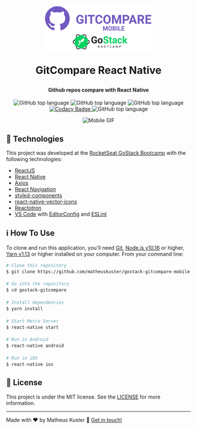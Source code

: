 <h1 align="center">
<img alt="Logo" src="./.github/GitCompare_Mobile.png" width="300" />

GitCompare React Native

</h1>

<h4 align="center">
  Github repos compare with React Native
</h4>

<p align="center">
  <img alt="GitHub top language" src="https://img.shields.io/github/languages/top/matheuskuster/gostack-gitcompare-mobile.svg">

  <img alt="GitHub top language" src="https://img.shields.io/github/languages/count/matheuskuster/gostack-gitcompare-mobile.svg">

  <img alt="GitHub top language" src="https://img.shields.io/github/repo-size/matheuskuster/gostack-gitcompare-mobile.svg">

  <a href="https://api.codacy.com/project/badge/Grade/642876d3ff104c78a519e4117a6e1f14" target="_blank">
    <img alt="Codacy Badge" src="https://img.shields.io/codacy/grade/642876d3ff104c78a519e4117a6e1f14">
  </a>

  <img alt="GitHub top language" src="https://img.shields.io/github/last-commit/matheuskuster/gostack-gitcompare-mobile.svg">
</p>

<p align="center">
  <img alt="Mobile GIF" src="https://media.giphy.com/media/ZcKrKe2K8FA9D0unyk/giphy.gif">
</p>

## :rocket: Technologies

This project was developed at the [RocketSeat GoStack Bootcamp](https://rocketseat.com.br/bootcamp) with the following technologies:

- [ReactJS](https://reactjs.org/)
- [React Native](https://facebook.github.io/react-native/)
- [Axios](https://github.com/axios/axios)
- [React Navigation](https://reactnavigation.org/)
- [styled-components](https://www.styled-components.com/)
- [react-native-vector-icons](https://github.com/oblador/react-native-vector-icons)
- [Reactotron](https://github.com/infinitered/reactotron)
- [VS Code](https://code.visualstudio.com/) with [EditorConfig](https://marketplace.visualstudio.com/items?itemName=EditorConfig.EditorConfig) and [ESLint](https://marketplace.visualstudio.com/items?itemName=dbaeumer.vscode-eslint)

## :information_source: How To Use

To clone and run this application, you'll need [Git](https://git-scm.com), [Node.js v10.16](https://nodejs.org/) or higher, [Yarn v1.13](https://yarnpkg.com/) or higher installed on your computer. From your command line:

```bash
# Clone this repository
$ git clone https://github.com/matheuskuster/gostack-gitcompare-mobile

# Go into the repository
$ cd gostack-gitcompare

# Install dependencies
$ yarn install

# Start Metro Server
$ react-native start

# Run in Android
$ react-native android

# Run in iOS
$ react-native ios
```

## :memo: License

This project is under the MIT license. See the [LICENSE](https://github.com/matheuskuster/gostack-gitcompare-mobile/blob/master/LICENSE) for more information.

---

Made with ♥ by Matheus Kuster :wave: [Get in touch!](https://www.linkedin.com/in/matheus-kuster/)
